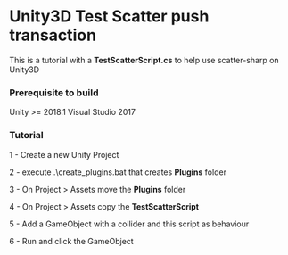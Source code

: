 # Unity3D Test Scatter push transaction

This is a tutorial with a **TestScatterScript.cs** to help use scatter-sharp on Unity3D

### Prerequisite to build

Unity >= 2018.1
Visual Studio 2017 

### Tutorial

1 - Create a new Unity Project

2 - execute .\create_plugins.bat that creates **Plugins** folder

3 - On Project > Assets move the **Plugins** folder

4 - On Project > Assets copy the **TestScatterScript**

5 - Add a GameObject with a collider and this script as behaviour

6 - Run and click the GameObject
